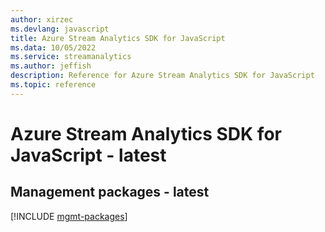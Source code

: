 ```yaml
---
author: xirzec
ms.devlang: javascript
title: Azure Stream Analytics SDK for JavaScript
ms.data: 10/05/2022
ms.service: streamanalytics
ms.author: jeffish
description: Reference for Azure Stream Analytics SDK for JavaScript
ms.topic: reference
---
```

# Azure Stream Analytics SDK for JavaScript - latest

## Management packages - latest
[!INCLUDE [mgmt-packages](stream-analytics-mgmt-index.md)]